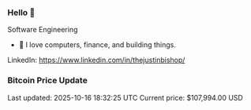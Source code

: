 ### Hello 🤙  

Software Engineering

- 🔭 I love computers, finance, and building things.
  
LinkedIn: https://www.linkedin.com/in/thejustinbishop/  







































































































































































































































































































































































































































































































































































































































































































































































































































































































































































































































































































































































































































### Bitcoin Price Update
Last updated: 2025-10-16 18:32:25 UTC
Current price: $107,994.00 USD
